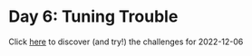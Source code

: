 # Day 6: Tuning Trouble

Click [here](https://adventofcode.com/2022/day/6) to discover (and try!) the
challenges for 2022-12-06

